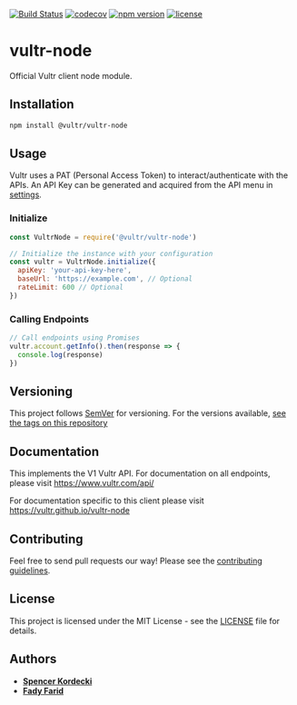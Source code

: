 [![Build Status](https://travis-ci.org/vultr/vultr-node.svg?branch=master)](https://travis-ci.org/vultr/vultr-node)
[![codecov](https://codecov.io/gh/vultr/vultr-node/branch/master/graph/badge.svg)](https://codecov.io/gh/vultr/vultr-node)
[![npm version](https://badge.fury.io/js/%40vultr%2Fvultr-node.svg)](https://badge.fury.io/js/%40vultr%2Fvultr-node)
[![license](https://img.shields.io/github/license/vultr/vultr-node)](https://github.com/vultr/vultr-node/blob/master/LICENSE.md)


# vultr-node

Official Vultr client node module.

## Installation

```sh
npm install @vultr/vultr-node
```

## Usage

Vultr uses a PAT (Personal Access Token) to interact/authenticate with the APIs. An API Key can be generated and acquired from the API menu in [settings](https://my.vultr.com/settings/#settingsapi).

### Initialize
```js
const VultrNode = require('@vultr/vultr-node')

// Initialize the instance with your configuration
const vultr = VultrNode.initialize({
  apiKey: 'your-api-key-here',
  baseUrl: 'https://example.com', // Optional
  rateLimit: 600 // Optional
})
```

### Calling Endpoints
```js
// Call endpoints using Promises
vultr.account.getInfo().then(response => {
  console.log(response)
})
```

## Versioning

This project follows [SemVer](https://semver.org/) for versioning. For the versions available, [see the tags on this repository](https://github.com/vultr/vultr-node/releases)

## Documentation

This implements the V1 Vultr API. For documentation on all endpoints, please visit https://www.vultr.com/api/

For documentation specific to this client please visit https://vultr.github.io/vultr-node

## Contributing

Feel free to send pull requests our way! Please see the [contributing guidelines](CONTRIBUTING.md).

## License

This project is licensed under the MIT License - see the [LICENSE](LICENSE.md) file for details.

## Authors
* [**Spencer Kordecki**](https://github.com/spencerkordecki)
* [**Fady Farid**](https://github.com/afady)
